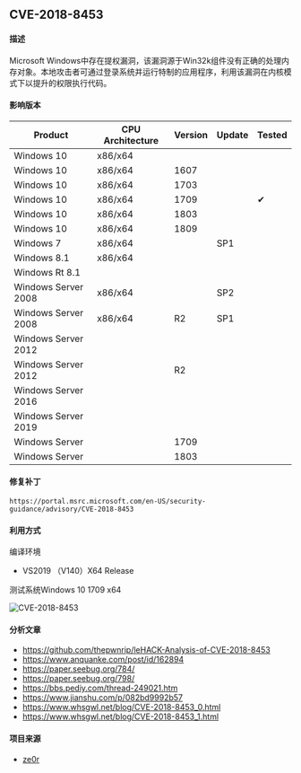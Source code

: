 ## CVE-2018-8453

#### 描述

Microsoft Windows中存在提权漏洞，该漏洞源于Win32k组件没有正确的处理内存对象。本地攻击者可通过登录系统并运行特制的应用程序，利用该漏洞在内核模式下以提升的权限执行代码。

#### 影响版本

| Product             | CPU Architecture | Version | Update | Tested             |
| ------------------- | ---------------- | ------- | ------ | ------------------ |
| Windows 10          | x86/x64          |         |        |                    |
| Windows 10          | x86/x64          | 1607    |        |                    |
| Windows 10          | x86/x64          | 1703    |        |                    |
| Windows 10          | x86/x64          | 1709    |        | &#10004; |
| Windows 10          | x86/x64          | 1803    |        |                    |
| Windows 10          | x86/x64          | 1809    |        |                    |
| Windows 7           | x86/x64          |         | SP1    |                    |
| Windows 8.1         | x86/x64          |         |        |                    |
| Windows Rt 8.1      |                  |         |        |                    |
| Windows Server 2008 | x86/x64          |         | SP2    |                    |
| Windows Server 2008 | x86/x64          | R2      | SP1    |                    |
| Windows Server 2012 |                  |         |        |                    |
| Windows Server 2012 |                  | R2      |        |                    |
| Windows Server 2016 |                  |         |        |                    |
| Windows Server 2019 |                  |         |        |                    |
| Windows Server      |                  | 1709    |        |                    |
| Windows Server      |                  | 1803    |        |                    |

#### 修复补丁

```
https://portal.msrc.microsoft.com/en-US/security-guidance/advisory/CVE-2018-8453
```

#### 利用方式

编译环境

- VS2019 （V140）X64 Release

测试系统Windows 10 1709 x64

![CVE-2018-8453](https://github.com/Ascotbe/Random-img/raw/master/WindowsKernelExploits/CVE-2018-8453_win10_1709_x64.gif?raw=true)

#### 分析文章
- https://github.com/thepwnrip/leHACK-Analysis-of-CVE-2018-8453
- https://www.anquanke.com/post/id/162894
- https://paper.seebug.org/784/
- https://paper.seebug.org/798/
- https://bbs.pediy.com/thread-249021.htm
- https://www.jianshu.com/p/082bd9992b57
- https://www.whsgwl.net/blog/CVE-2018-8453_0.html
- https://www.whsgwl.net/blog/CVE-2018-8453_1.html

#### 项目来源

- [ze0r](https://github.com/ze0r/cve-2018-8453-exp)